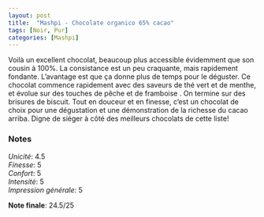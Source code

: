 ```yaml
---
layout: post
title:  "Mashpi - Chocolate organico 65% cacao"
tags: [Noir, Pur] 
categories: [Mashpi]
---
```



Voilà un excellent chocolat, beaucoup plus accessible évidemment que son cousin à 100%. 
La consistance est un peu craquante, mais rapidement fondante. L’avantage est que ça donne plus de temps pour le déguster.
Ce chocolat commence rapidement avec des saveurs de thé vert et de menthe, et évolue sur des touches de pêche et de framboise . On termine sur des brisures de biscuit. 
Tout en douceur et en finesse, c’est un chocolat de choix pour une dégustation et une démonstration de la richesse du cacao arriba. Digne de siéger à côté des meilleurs chocolats de cette liste!

### Notes

_Unicité_: 4.5  
_Finesse_: 5  
_Confort_: 5  
_Intensité_: 5  
_Impression générale_: 5

**Note finale**: 24.5/25